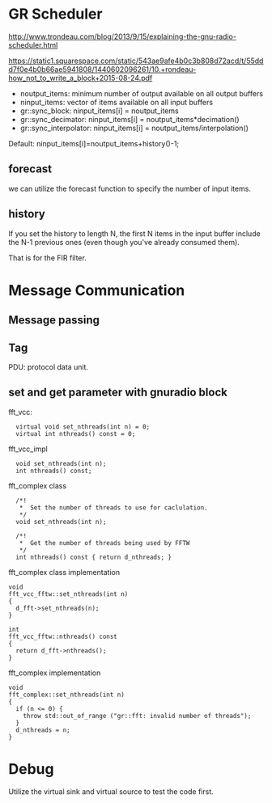 # GR Scheduler

http://www.trondeau.com/blog/2013/9/15/explaining-the-gnu-radio-scheduler.html

https://static1.squarespace.com/static/543ae9afe4b0c3b808d72acd/t/55ddd7f0e4b0b66ae5941808/1440602096261/10.+rondeau-how_not_to_write_a_block+2015-08-24.pdf

- noutput_items: minimum number of output available on all output buffers
- ninput_items: vector of items available on all input buffers
- gr::sync_block: ninput_items[i] = noutput_items
- gr::sync_decimator: ninput_items[i] = noutput_items*decimation()
- gr::sync_interpolator: ninput_items[i] = noutput_items/interpolation()

Default: ninput_items[i]=noutput_items+history()-1;


## forecast

we can utilize the forecast function to specify the number of input items.

## history

If you set the history to length N, the first N items in the input buffer include the N-1 previous ones (even though you've already consumed them).

That is for the FIR filter.

# Message Communication
## Message passing

## Tag
PDU: protocol data unit. 

## set and get parameter with gnuradio block

fft_vcc:

      virtual void set_nthreads(int n) = 0;
      virtual int nthreads() const = 0;

fft_vcc_impl

      void set_nthreads(int n);
      int nthreads() const;

fft_complex class

      /*!
       *  Set the number of threads to use for caclulation.
       */
      void set_nthreads(int n);

      /*!
       *  Get the number of threads being used by FFTW
       */
      int nthreads() const { return d_nthreads; }

fft_complex class implementation
      
    void
    fft_vcc_fftw::set_nthreads(int n)
    {
      d_fft->set_nthreads(n);
    }

    int
    fft_vcc_fftw::nthreads() const
    {
      return d_fft->nthreads();
    }
      
fft_complex implementation
    
    void
    fft_complex::set_nthreads(int n)
    {
      if (n <= 0) {
        throw std::out_of_range ("gr::fft: invalid number of threads");
      }
      d_nthreads = n;
    }

      
# Debug

Utilize the virtual sink and virtual source to test the code first.
